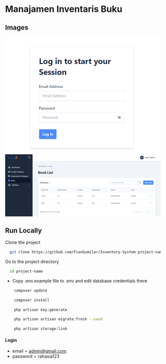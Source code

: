 # Manajamen Inventaris Buku

## Images

![preview img](/preview1.png)
![preview img](/preview2.png)

## Run Locally

Clone the project

```bash
  git clone https://github.com/FianGumilar/Inventory-System project-name
```

Go to the project directory

```bash
  cd project-name
```

-   Copy .env.example file to .env and edit database credentials there

```bash
    composer update
```

```bash
    composer install
```

```bash
    php artisan key:generate
```

```bash
    php artisan artisan migrate:fresh --seed
```

```bash
    php artisan storage:link
```

#### Login

-   email = admin@gmail.com
-   password = rahasia123
